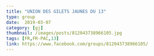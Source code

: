 ```yaml
---
title: "UNION DES GILETS JAUNES DU 13"
type: group
date:  2019-03-07
category: [gj]
thumbnail: /images/posts/812043738966105.jpg
tags: [FR,FR-PAC,13]
link: https://www.facebook.com/groups/812043738966105/
---
```

